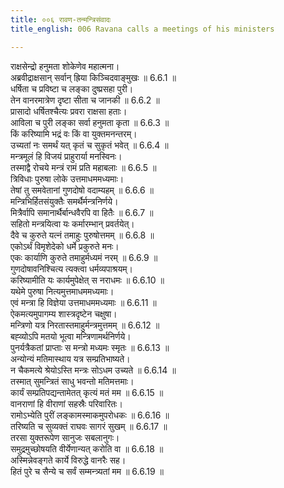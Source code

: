 ```yaml
---
title: ००६ रावण-तन्मन्त्रिसंवादः
title_english: 006 Ravana calls a meetings of his ministers

---
```



राक्षसेन्द्रो हनुमता शोकेणेव महात्मना।  
अब्रवीद्राक्षसान् सर्वान् ह्रिया किञ्चिदवाङ्मुखः ॥ 6.6.1 ॥   
धर्षिता च प्रविष्टा च लङ्का दुष्प्रसहा पुरी।  
तेन वानरमात्रेण दृष्टा सीता च जानकी ॥ 6.6.2 ॥   
प्रासादो धर्षितश्चैत्यः प्रवरा राक्षसा हताः।  
आविला च पुरी लङ्का सर्वा हनुमता कृता ॥ 6.6.3 ॥   
किं करिष्यामि भद्रं वः किं वा युक्तमनन्तरम्।  
उच्यतां नः समर्थं यत् कृतं च सुकृतं भवेत् ॥ 6.6.4 ॥   
मन्त्रमूलं हि विजयं प्राहुरार्या मनस्विनः।  
तस्माद्वै रोचये मन्त्रं रामं प्रति महाबलाः ॥ 6.6.5 ॥   
त्रिविधाः पुरुषा लोके उत्तमाधममध्यमाः।  
तेषां तु समवेतानां गुणदोषो वदाम्यहम् ॥ 6.6.6 ॥   
मन्त्रिभिर्हितसंयुक्तैः समर्थैर्मन्त्रनिर्णये।  
मित्रैर्वापि समानार्थैर्बान्धवैरपि वा हितैः ॥ 6.6.7 ॥   
सहितो मन्त्रयित्वा यः कर्मारम्भान् प्रवर्तयेत्।  
दैवे च कुरुते यत्नं तमाहुः पुरुषोत्तमम् ॥ 6.6.8 ॥   
एकोऽर्थं विमृशेदेको धर्मे प्रकुरुते मनः।  
एकः कार्याणि कुरुते तमाहुर्मध्यमं नरम् ॥ 6.6.9 ॥   
गुणदोषावनिश्चित्य त्यक्त्वा धर्मव्यपाश्रयम्।  
करिष्यामीति यः कार्यमुपेक्षेत् स नराधमः ॥ 6.6.10 ॥   
यथेमे पुरुषा नित्यमुत्तमाधममध्यमाः।  
एवं मन्त्रा हि विज्ञेया उत्तमाधममध्यमाः ॥ 6.6.11 ॥   
ऐकमत्यमुपागम्य शास्त्रदृष्टेन चक्षुषा।  
मन्त्रिणो यत्र निरतास्तमाहुर्मन्त्रमुत्तमम् ॥ 6.6.12 ॥   
बह्व्योऽपि मतयो भूत्वा मन्त्रिणामर्थनिर्णये।  
पुनर्यत्रैकतां प्राप्ताः स मन्त्रो मध्यमः स्मृतः ॥ 6.6.13 ॥   
अन्योन्यं मतिमास्थाय यत्र सम्प्रतिभाष्यते।  
न चैकमत्ये श्रेयोऽस्ति मन्त्रः सोऽधम उच्यते ॥ 6.6.14 ॥   
तस्मात् सुमन्त्रितं साधु भवन्तो मतिमत्तमाः।  
कार्यं सम्प्रतिपद्यन्तामेतत् कृत्यं मतं मम ॥ 6.6.15 ॥   
वानराणां हि वीराणां सहस्रैः परिवारितः।  
रामोऽभ्येति पुरीं लङ्कामस्माकमुपरोधकः ॥ 6.6.16 ॥   
तरिष्यति च सुव्यक्तं राघवः सागरं सुखम् ॥ 6.6.17 ॥   
तरसा युक्तरूपेण सानुजः सबलानुगः।  
समुद्रमुच्छोषयति वीर्येणान्यत् करोति वा ॥ 6.6.18 ॥   
अस्मिन्नेवङ्गते कार्ये विरुद्धे वानरैः सह।  
हितं पुरे च सैन्ये च सर्वं सम्मन्त्र्यतां मम ॥ 6.6.19 ॥   